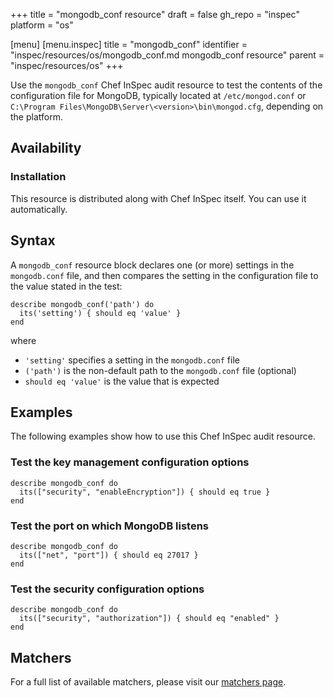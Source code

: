 +++
title = "mongodb_conf resource"
draft = false
gh_repo = "inspec"
platform = "os"

[menu]
  [menu.inspec]
    title = "mongodb_conf"
    identifier = "inspec/resources/os/mongodb_conf.md mongodb_conf resource"
    parent = "inspec/resources/os"
+++

Use the `mongodb_conf` Chef InSpec audit resource to test the contents of the configuration file for MongoDB, typically located at `/etc/mongod.conf` or `C:\Program Files\MongoDB\Server\<version>\bin\mongod.cfg`, depending on the platform.

## Availability

### Installation

This resource is distributed along with Chef InSpec itself. You can use it automatically.

## Syntax

A `mongodb_conf` resource block declares one (or more) settings in the `mongodb.conf` file, and then compares the setting in the configuration file to the value stated in the test:

    describe mongodb_conf('path') do
      its('setting') { should eq 'value' }
    end

where

- `'setting'` specifies a setting in the `mongodb.conf` file
- `('path')` is the non-default path to the `mongodb.conf` file (optional)
- `should eq 'value'` is the value that is expected

## Examples

The following examples show how to use this Chef InSpec audit resource.

### Test the key management configuration options

    describe mongodb_conf do
      its(["security", "enableEncryption"]) { should eq true }
    end

### Test the port on which MongoDB listens

    describe mongodb_conf do
      its(["net", "port"]) { should eq 27017 }
    end

### Test the security configuration options

    describe mongodb_conf do
      its(["security", "authorization"]) { should eq "enabled" }
    end


## Matchers

For a full list of available matchers, please visit our [matchers page](/inspec/matchers/).

